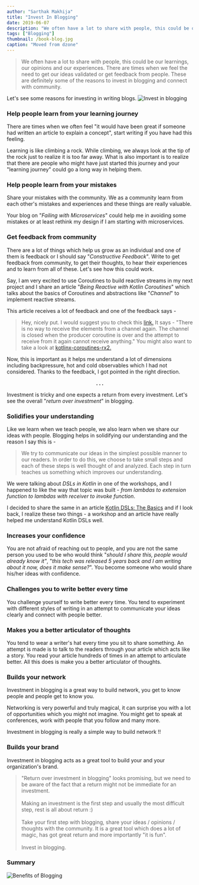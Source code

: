 ```yaml
---
author: "Sarthak Makhija"
title: "Invest In Blogging"
date: 2019-06-07
description: "We often have a lot to share with people, this could be our learnings, our opinions and our experiences. There are times when we feel the need to get our ideas validated or get feedback from people. These are definitely some reasons to invest in blogging and connect with community."
tags: ["Blogging"]
thumbnail: /book-blog.jpg
caption: "Moved from dzone"
---
```


>We often have a lot to share with people, this could be our learnings, our opinions and our experiences. There are times when we feel the need to get our ideas validated or get feedback from people. These are definitely some of the reasons to invest in blogging and connect with community.

Let's see some reasons for investing in writing blogs.
<img src="/invest-in-blogging.jpg" alt="Invest in blogging" />

### Help people learn from your learning journey

There are times when we often feel "it would have been great if someone had written an article to explain a concept", start writing if you have had this feeling.

Learning is like climbing a rock. While climbing, we always look at the tip of the rock just to realize it is too far away. What is also important is to realize that there are people who might have just started this journey and your "learning journey" could go a long way in helping them.

### Help people learn from your mistakes

Share your mistakes with the community. We as a community learn from each other's mistakes and experiences and these things are really valuable.

Your blog on "<em>Failing with Microservices</em>" could help me in avoiding some mistakes or at least rethink my design if I am starting with microservices.

### Get feedback from community

There are a lot of things which help us grow as an individual and one of them is feedback or I should say "<em>Constructive Feedback</em>". Write to get feedback from community, to get their thoughts, to hear their experiences and to learn from all of these. Let's see how this could work.

Say, I am very excited to use Coroutines to build reactive streams in my next project and I share an article "<em>Being Reactive with Kotlin Coroutines</em>" which talks about the basics of Coroutines and abstractions like "<em>Channel</em>" to implement reactive streams.

This article receives a lot of feedback and one of the feedback says -

>Hey, nicely put. I would suggest you to check this <a href="https://github.com/Kotlin/kotlinx.coroutines/blob/master/reactive/coroutines-guide-reactive.md">link.</a> It says -
>"There is no way to receive the elements from a channel again. The channel is closed when the producer coroutine is over and the attempt to receive from it again cannot receive anything."</em>
>You might also want to take a look at <a href="https://github.com/Kotlin/kotlinx.coroutines/blob/master/reactive/kotlinx-coroutines-rx2">kotlinx-coroutines-rx2.</a>

Now, this is important as it helps me understand a lot of dimensions including backpressure, hot and cold observables which I had not considered. Thanks to the feedback, I got pointed in the right direction.

<p style="text-align:center"><strong>. . . </strong></p>

Investment is tricky and one expects a return from every investment. Let's see the overall "<em>return over investment</em>" in blogging.<em> </em>

### Solidifies your understanding

Like we learn when we teach people, we also learn when we share our ideas with people. Blogging helps in solidifying our understanding and the reason I say this is -

>We try to communicate our ideas in the simplest possible manner to our readers. In order to do this, we choose to take small steps and each of these steps is well thought of and analyzed. Each step in turn teaches us something which improves our understanding.

We were talking about <em>DSLs in Kotlin </em>in one of the workshops, and I happened to like the way that topic was built - <em>from lambdas to extension function to lambdas with receiver to invoke function</em>.

I decided to share the same in an article <a href="https://dzone.com/articles/kotlin-dsl-basics">Kotlin DSLs: The Basics</a> and if I look back, I realize these two things - a workshop and an article have really helped me understand Kotlin DSLs well.

### Increases your confidence

You are not afraid of reaching out to people, and you are not the same person you used to be who would think "<em>should I share this, people would already know it"</em>, "<em>this tech was released 5 years back and I am writing about it now, does it make sense?</em>". You become someone who would share his/her ideas with confidence.

### Challenges you to write better every time

You challenge yourself to write better every time. You tend to experiment with different styles of writing in an attempt to communicate your ideas clearly and connect with people better.

### Makes you a better articulator of thoughts

You tend to wear a writer's hat every time you sit to share something. An attempt is made is to talk to the readers through your article which acts like a story. You read your article hundreds of times in an attempt to articulate better. All this does is make you a better articulator of thoughts.

### Builds your network

Investment in blogging is a great way to build network, you get to know people and people get to know you.

Networking is very powerful and truly magical, it can surprise you with a lot of opportunities which you might not imagine. You might get to speak at conferences, work with people that you follow and many more.

Investment in blogging is really a simple way to build network !!

### Builds your brand

Investment in blogging acts as a great tool to build your and your organization's brand.

> "Return over investment in blogging" looks promising, but we need to be aware of the fact that a return might not be immediate for an investment. <br/><br/>
Making an investment is the first step and usually the most difficult step, rest is all about return :) <br/><br/>
Take your first step with blogging, share your ideas / opinions / thoughts with the community. It is a great tool which does a lot of magic, has got great return and more importantly "it is fun". <br/><br/>
Invest in blogging.

### Summary

<img src="/benefits-of-blogging.jpg" alt="Benefits of Blogging" />
